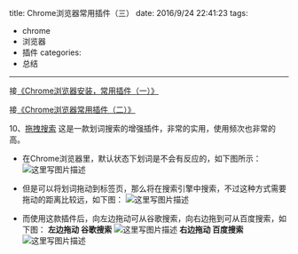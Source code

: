 title: Chrome浏览器常用插件（三）
date: 2016/9/24 22:41:23
tags:
- chrome
- 浏览器
- 插件
categories:
- 总结
---

接[《Chrome浏览器安装，常用插件（一）》](http://blog.csdn.net/u011303443/article/details/52337699)

接[《Chrome浏览器常用插件（二）》](http://blog.csdn.net/u011303443/article/details/52430503)

10、[拖拽搜索](https://chrome.google.com/webstore/detail/%E6%8B%96%E6%8B%BD%E6%90%9C%E7%B4%A2/pikkaahnnohhoileadgipnfcklbalemk?utm_source=chrome-ntp-icon)
这是一款划词搜索的增强插件，非常的实用，使用频次也非常的高。

<!-- more -->

- 在Chrome浏览器里，默认状态下划词是不会有反应的，如下图所示：
![这里写图片描述](http://p7tst3obo.bkt.clouddn.com/20160924222043403?imageView2/0/interlace/1/q/100|watermark/2/text/Y3lhbmcudGVjaA==/font/Y29uc29sYXM=/fontsize/720/fill/I0Q0RUVGMQ==/dissolve/69/gravity/SouthEast/dx/10/dy/10)

- 但是可以将划词拖动到标签页，那么将在搜索引擎中搜索，不过这种方式需要拖动的距离比较远，如下图：
![这里写图片描述](http://p7tst3obo.bkt.clouddn.com/20160924222723749?imageView2/0/interlace/1/q/100|watermark/2/text/Y3lhbmcudGVjaA==/font/Y29uc29sYXM=/fontsize/720/fill/I0Q0RUVGMQ==/dissolve/69/gravity/SouthEast/dx/10/dy/10)

- 而使用这款插件后，向左边拖动可从谷歌搜索，向右边拖到可从百度搜索，如下图：
**左边拖动 谷歌搜索**
![这里写图片描述](http://p7tst3obo.bkt.clouddn.com/20160924223554127?imageView2/0/interlace/1/q/100|watermark/2/text/Y3lhbmcudGVjaA==/font/Y29uc29sYXM=/fontsize/720/fill/I0Q0RUVGMQ==/dissolve/69/gravity/SouthEast/dx/10/dy/10)
**右边拖动 百度搜索**
![这里写图片描述](http://p7tst3obo.bkt.clouddn.com/20160924223603895?imageView2/0/interlace/1/q/100|watermark/2/text/Y3lhbmcudGVjaA==/font/Y29uc29sYXM=/fontsize/720/fill/I0Q0RUVGMQ==/dissolve/69/gravity/SouthEast/dx/10/dy/10)
